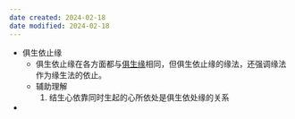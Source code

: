 ```yaml
---
date created: 2024-02-18
date modified: 2024-02-18
---
```

- 俱生依止缘
    - 俱生依止缘在各方面都与[俱生缘](俱生缘.md)相同，但俱生依止缘的缘法，还强调缘法作为缘生法的依止。
    - 辅助理解
        1. 结生心依靠同时生起的心所依处是俱生依处缘的关系
- 
